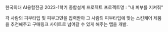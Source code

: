 한국외대 AI융합전공
2023-1학기 종합설계 프로젝트
프로젝트명 : "내 피부를 지켜줘"

각 사람의 피부타입 및 피부고민을 입력받아 그 사람의 피부타입에 맞는
스킨케어 제품을 추천해주고 구매링크 사이트로 넘어갈 수 있게 해주는 앱을 개발.





